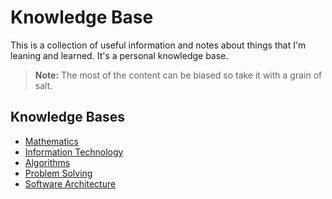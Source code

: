 # Knowledge Base

This is a collection of useful information and notes about things
that I'm leaning and learned. It's a personal knowledge base.

> **Note:** The most of the content can be biased so take it with a grain of salt.

## Knowledge Bases

- [Mathematics](mathematics/README.md)
- [Information Technology](it/README.md)
- [Algorithms](algorithms/README.md)
- [Problem Solving](problem-solving/README.md)
- [Software Architecture](software-architecture/README.md)
